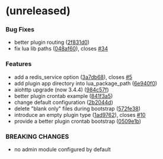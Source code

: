 <a name=""></a>
# (unreleased)


### Bug Fixes

* better plugin routing ([2f831d0](https://github.com/metwork-framework/mfserv/commit/2f831d0))
* fix lua lib paths ([048af60](https://github.com/metwork-framework/mfserv/commit/048af60)), closes [#34](https://github.com/metwork-framework/mfserv/issues/34)


### Features

* add a redis_service option ([3a7db68](https://github.com/metwork-framework/mfserv/commit/3a7db68)), closes [#5](https://github.com/metwork-framework/mfserv/issues/5)
* add plugin app directory into lua_package_path ([6e940f0](https://github.com/metwork-framework/mfserv/commit/6e940f0))
* aiohttp upgrade (now 3.4.4) ([984c57f](https://github.com/metwork-framework/mfserv/commit/984c57f))
* better plugin crontab example ([841f3a5](https://github.com/metwork-framework/mfserv/commit/841f3a5))
* change default configuration ([2b2044d](https://github.com/metwork-framework/mfserv/commit/2b2044d))
* delete "blank only" files during bootstrap ([572fe38](https://github.com/metwork-framework/mfserv/commit/572fe38))
* introduce an empty plugin type ([1ad9762](https://github.com/metwork-framework/mfserv/commit/1ad9762)), closes [#10](https://github.com/metwork-framework/mfserv/issues/10)
* provide a better plugin crontab bootstrap ([0509e1b](https://github.com/metwork-framework/mfserv/commit/0509e1b))


### BREAKING CHANGES

* no admin module configured by default



